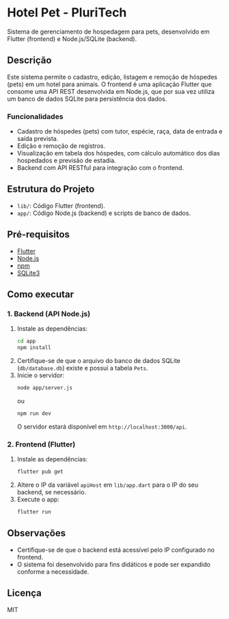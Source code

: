 # Hotel Pet - PluriTech

Sistema de gerenciamento de hospedagem para pets, desenvolvido em Flutter (frontend) e Node.js/SQLite (backend).

## Descrição

Este sistema permite o cadastro, edição, listagem e remoção de hóspedes (pets) em um hotel para animais. O frontend é uma aplicação Flutter que consome uma API REST desenvolvida em Node.js, que por sua vez utiliza um banco de dados SQLite para persistência dos dados.

### Funcionalidades

- Cadastro de hóspedes (pets) com tutor, espécie, raça, data de entrada e saída prevista.
- Edição e remoção de registros.
- Visualização em tabela dos hóspedes, com cálculo automático dos dias hospedados e previsão de estadia.
- Backend com API RESTful para integração com o frontend.

## Estrutura do Projeto

- `lib/`: Código Flutter (frontend).
- `app/`: Código Node.js (backend) e scripts de banco de dados.

## Pré-requisitos

- [Flutter](https://flutter.dev/docs/get-started/install)
- [Node.js](https://nodejs.org/)
- [npm](https://www.npmjs.com/)
- [SQLite3](https://www.sqlite.org/index.html)

## Como executar

### 1. Backend (API Node.js)

1. Instale as dependências:
   ```bash
   cd app
   npm install
   ```
2. Certifique-se de que o arquivo do banco de dados SQLite (`db/database.db`) existe e possui a tabela `Pets`.
3. Inicie o servidor:
   ```bash
   node app/server.js
   ```
   ou
   ```bash
   npm run dev
   ```
   O servidor estará disponível em `http://localhost:3000/api`.

### 2. Frontend (Flutter)

1. Instale as dependências:
   ```bash
   flutter pub get
   ```
2. Altere o IP da variável `apiHost` em `lib/app.dart` para o IP do seu backend, se necessário.
3. Execute o app:
   ```bash
   flutter run
   ```

## Observações

- Certifique-se de que o backend está acessível pelo IP configurado no frontend.
- O sistema foi desenvolvido para fins didáticos e pode ser expandido conforme a necessidade.

## Licença

MIT
